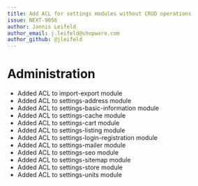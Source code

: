 ```yaml
---
title: Add ACL for settings modules without CRUD operations
issue: NEXT-9056
author: Jannis Leifeld
author_email: j.leifeld@shopware.com 
author_github: @jleifeld
---
```

# Administration
* Added ACL to import-export module
* Added ACL to settings-address module
* Added ACL to settings-basic-information module
* Added ACL to settings-cache module
* Added ACL to settings-cart module
* Added ACL to settings-listing module
* Added ACL to settings-login-registration module
* Added ACL to settings-mailer module
* Added ACL to settings-seo module
* Added ACL to settings-sitemap module
* Added ACL to settings-store module
* Added ACL to settings-units module
